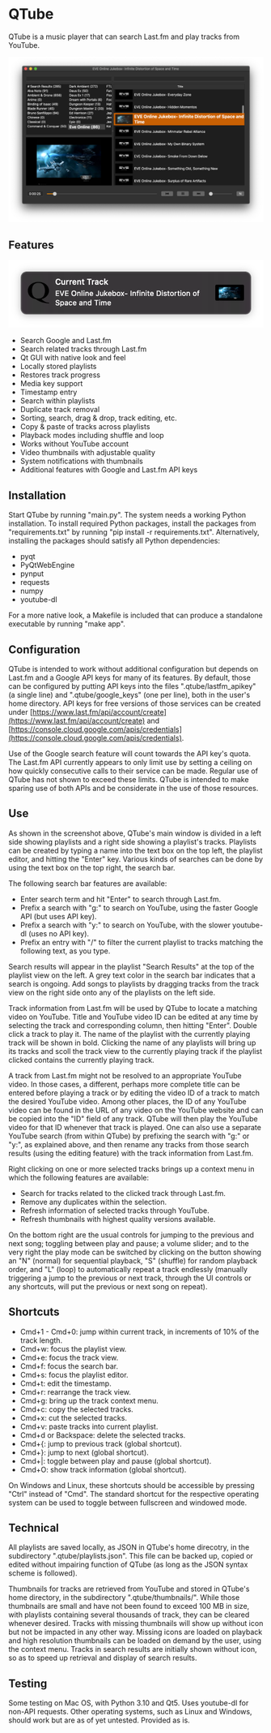 # QTube

QTube is a music player that can search Last.fm and play tracks from YouTube.

![QTube Main Window](screenshot.png)

## Features

![QTube Notification](notification.png)

- Search Google and Last.fm
- Search related tracks through Last.fm
- Qt GUI with native look and feel
- Locally stored playlists
- Restores track progress
- Media key support
- Timestamp entry
- Search within playlists
- Duplicate track removal
- Sorting, search, drag & drop, track editing, etc.
- Copy & paste of tracks across playlists
- Playback modes including shuffle and loop
- Works without YouTube account
- Video thumbnails with adjustable quality
- System notifications with thumbnails
- Additional features with Google and Last.fm API keys

## Installation

Start QTube by running "main.py". The system needs a working Python installation. To install required Python packages, install the packages from "requirements.txt" by running "pip install -r requirements.txt". Alternatively, installing the packages should satisfy all Python dependencies:

- pyqt
- PyQtWebEngine
- pynput
- requests
- numpy
- youtube-dl

For a more native look, a Makefile is included that can produce a standalone executable by running "make app".

## Configuration

QTube is intended to work without additional configuration but depends on Last.fm and a Google API keys for many of its features. By default, those can be configured by putting API keys into the files ".qtube/lastfm_apikey" (a single line) and ".qtube/google_keys" (one per line), both in the user's home directory. API keys for free versions of those services can be created under [https://www.last.fm/api/account/create](https://www.last.fm/api/account/create) and [https://console.cloud.google.com/apis/credentials](https://console.cloud.google.com/apis/credentials). 

Use of the Google search feature will count towards the API key's quota. The Last.fm API currently appears to only limit use by setting a ceiling on how quickly consecutive calls to their service can be made. Regular use of QTube has not shown to exceed these limits. QTube is intended to make sparing use of both APIs and be considerate in the use of those resources.  

## Use

As shown in the screenshot above, QTube's main window is divided in a left side showing playlists and a right side showing a playlist's tracks. Playlists can be created by typing a name into the text box on the top left, the playlist editor, and hitting the "Enter" key. Various kinds of searches can be done by using the text box on the top right, the search bar. 

The following search bar features are available:

- Enter search term and hit "Enter" to search through Last.fm.
- Prefix a search with "g:" to search on YouTube, using the faster Google API (but uses API key).
- Prefix a search with "y:" to search on YouTube, with the slower youtube-dl (uses no API key).
- Prefix an entry with "/" to filter the current playlist to tracks matching the following text, as you type.

Search results will appear in the playlist "Search Results" at the top of the playlist view on the left. A grey text color in the search bar indicates that a search is ongoing. Add songs to playlists by dragging tracks from the track view on the right side onto any of the playlists on the left side.

Track information from Last.fm will be used by QTube to locate a matching video on YouTube. Title and YouTube video ID can be edited at any time by selecting the track and corresponding column, then hitting "Enter". Double click a track to play it. The name of the playlist with the currently playing track will be shown in bold. Clicking the name of any playlists will bring up its tracks and scoll the track view to the currently playing track if the playlist clicked contains the currently playing track.

A track from Last.fm might not be resolved to an appropriate YouTube video. In those cases, a different, perhaps more complete title can be entered before playing a track or by editing the video ID of a track to match the desired YouTube video. Among other places, the ID of any YouTube video can be found in the URL of any video on the YouTube website and can be copied into the "ID" field of any track. QTube will then play the YouTube video for that ID whenever that track is played. One can also use a separate YouTube search (from within QTube) by prefixing the search with "g:" or "y:", as explained above, and then rename any tracks from those search results (using the editing feature) with the track information from Last.fm.

Right clicking on one or more selected tracks brings up a context menu in which the following features are available:

- Search for tracks related to the clicked track through Last.fm.
- Remove any duplicates within the selection.
- Refresh information of selected tracks through YouTube.
- Refresh thumbnails with highest quality versions available.

On the bottom right are the usual controls for jumping to the previous and next song; toggling between play and pause; a volume slider; and to the very right the play mode can be switched by clicking on the button showing an "N" (normal) for sequential playback, "S" (shuffle) for random playback order, and "L" (loop) to automatically repeat a track endlessly (manually triggering a jump to the previous or next track, through the UI controls or any shortcuts, will put the previous or next song on repeat). 

## Shortcuts

- Cmd+1 - Cmd+0: jump within current track, in increments of 10% of the track length.
- Cmd+w: focus the playlist view.
- Cmd+e: focus the track view.
- Cmd+f: focus the search bar.
- Cmd+s: focus the playlist editor.
- Cmd+t: edit the timestamp.
- Cmd+r: rearrange the track view.
- Cmd+g: bring up the track context menu.
- Cmd+c: copy the selected tracks.
- Cmd+x: cut the selected tracks.
- Cmd+v: paste tracks into current playlist.
- Cmd+d or Backspace: delete the selected tracks.
- Cmd+{: jump to previous track (global shortcut).
- Cmd+}: jump to next (global shortcut).
- Cmd+|: toggle between play and pause (global shortcut).
- Cmd+O: show track information (global shortcut).

On Windows and Linux, these shortcuts should be accessible by pressing "Ctrl" instead of "Cmd". The standard shortcut for the respective operating system can be used to toggle between fullscreen and windowed mode.

## Technical

All playlists are saved locally, as JSON in QTube's home direcotry, in the subdirectory ".qtube/playlists.json". This file can be backed up, copied or edited without impairing function of QTube (as long as the JSON syntax scheme is followed).

Thumbnails for tracks are retrieved from YouTube and stored in QTube's home directory, in the subdirectory ".qtube/thumbnails/". While those thumbnails are small and have not been found to exceed 100 MB in size, with playlists containing several thousands of track, they can be cleared whenever desired. Tracks with missing thumbnails will show up without icon but not be impacted in any other way. Missing icons are loaded on playback and high resolution thumbnails can be loaded on demand by the user, using the context menu. Tracks in search results are initially shown without icon, so as to speed up retrieval and display of search results.

## Testing

Some testing on Mac OS, with Python 3.10 and Qt5. Uses youtube-dl for non-API requests. Other operating systems, such as Linux and Windows, should work but are as of yet untested. Provided as is.
